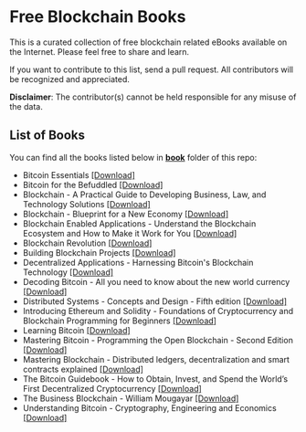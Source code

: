 # Free Blockchain Books

This is a curated collection of free blockchain related eBooks available on the Internet. Please feel free to share and learn.

If you want to contribute to this list, send a pull request. All contributors will be recognized and appreciated.

**Disclaimer**: The contributor(s) cannot be held responsible for any misuse of the data.

## List of Books

You can find all the books listed below in [**book**](/book) folder of this repo:

* Bitcoin Essentials [[Download]](/book/Bitcoin%20Essentials.pdf)
* Bitcoin for the Befuddled [[Download]](/book/Bitcoin%20for%20the%20Befuddled.pdf)
* Blockchain - A Practical Guide to Developing Business, Law, and Technology Solutions [[Download]](/book/Blockchain%20-%20A%20Practical%20Guide%20to%20Developing%20Business%2C%20Law%2C%20and%20Technology%20Solutions.pdf)
* Blockchain - Blueprint for a New Economy [[Download]](/book/Blockchain%20-%20Blueprint%20for%20a%20New%20Economy.epub)
* Blockchain Enabled Applications - Understand the Blockchain Ecosystem and How to Make it Work for You [[Download]](/book/Blockchain%20Enabled%20Applications%20-%20Understand%20the%20Blockchain%20Ecosystem%20and%20How%20to%20Make%20it%20Work%20for%20You.pdf)
* Blockchain Revolution [[Download]](/book/Blockchain%20Revolution.epub)
* Building Blockchain Projects [[Download]](/book/Building%20Blockchain%20Projects.pdf)
* Decentralized Applications - Harnessing Bitcoin's Blockchain Technology [[Download]](/book/Decentralized%20Applications%20-%20Harnessing%20Bitcoin%27s%20Blockchain%20Technology.pdf)
* Decoding Bitcoin - All you need to know about the new world currency [[Download]](/book/Decoding%20Bitcoin%20-%20All%20you%20need%20to%20know%20about%20the%20new%20world%20currency.epub)
* Distributed Systems - Concepts and Design - Fifth edition [[Download]](/book/Distributed%20Systems%20-%20Concepts%20and%20Design%20-%20Fifth%20edition.pdf)
* Introducing Ethereum and Solidity - Foundations of Cryptocurrency and Blockchain Programming for Beginners [[Download]](/book/Introducing%20Ethereum%20and%20Solidity%20-%20Foundations%20of%20Cryptocurrency%20and%20Blockchain%20Programming%20for%20Beginners.pdf)
* Learning Bitcoin [[Download]](/book/Learning%20Bitcoin.pdf)
* Mastering Bitcoin - Programming the Open Blockchain - Second Edition [[Download]](/book/Mastering%20Bitcoin%20-%20Programming%20the%20Open%20Blockchain%20-%20Second%20Edition.pdf)
* Mastering Blockchain - Distributed ledgers, decentralization and smart contracts explained [[Download]](/book/Mastering%20Blockchain%20-%20Distributed%20ledgers%2C%20decentralization%20and%20smart%20contracts%20explained.pdf)
* The Bitcoin Guidebook - How to Obtain, Invest, and Spend the World’s First Decentralized Cryptocurrency [[Download]](/book/The%20Bitcoin%20Guidebook%20-%20How%20to%20Obtain%2C%20Invest%2C%20and%20Spend%20the%20World%E2%80%99s%20First%20Decentralized%20Cryptocurrency.epub)
* The Business Blockchain - William Mougayar [[Download]](/book/The%20Business%20Blockchain%20-%20William%20Mougayar.epub)
* Understanding Bitcoin - Cryptography, Engineering and Economics [[Download]](/book/Understanding%20Bitcoin%20-%20Cryptography%2C%20Engineering%20and%20Economics.pdf)

